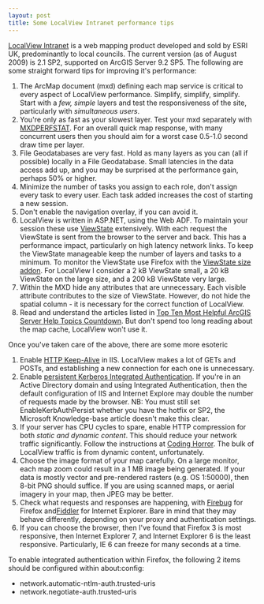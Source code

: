 ```yaml
---
layout: post
title: Some LocalView Intranet performance tips
---
```


[LocalView
Intranet](http://www.esriuk.com/products/product.asp?prodid=138&) is a
web mapping product developed and sold by ESRI UK, predominantly to
local councils. The current version (as of August 2009) is 2.1 SP2,
supported on ArcGIS Server 9.2 SP5. The following are some straight
forward tips for improving it's performance:

1.  The ArcMap document (mxd) defining each map service is critical to
    every aspect of LocalView performance. Simplify, simplify, simplify.
    Start with a *few, simple* layers and test the responsiveness of the
    site, particularly with *simultaneous users*.
2.  You're only as fast as your slowest layer. Test your mxd separately
    with [MXDPERFSTAT](2009/02/14/mxdperfstat/). For an overall quick
    map response, with many concurrent users then you should aim for a
    worst case 0.5-1.0 second draw time per layer.
3.  File Geodatabases are very fast. Hold as many layers as you can (all
    if possible) locally in a File Geodatabase. Small latencies in the
    data access add up, and you may be surprised at the performance
    gain, perhaps 50% or higher.
4.  Minimize the number of tasks you assign to each role, don't assign
    every task to every user. Each task added increases the cost of
    starting a new session.
5.  Don't enable the navigation overlay, if you can avoid it.
6.  LocalView is written in ASP.NET, using the Web ADF. To maintain your
    session these use
    [ViewState](http://msdn.microsoft.com/en-us/library/ms972976.aspx)
    extensively. With each request the ViewState is sent from the
    browser to the server and back. This has a performance impact,
    particularly on high latency network links. To keep the ViewState
    manageable keep the number of layers and tasks to a minimum. To
    monitor the ViewState use Firefox with the [ViewState size
    addon](https://addons.mozilla.org/en-US/firefox/addon/5956). For
    LocalView I consider a 2 kB ViewState small, a 20 kB ViewState on
    the large size, and a 200 kB ViewState very large.
7.  Within the MXD hide any attributes that are unnecessary. Each
    visible attribute contributes to the size of ViewState. However, do
    not hide the spatial column - it is necessary for the correct
    function of LocalView.
8.  Read and understand the articles listed in [Top Ten Most Helpful
    ArcGIS Server Help Topics
    Countdown](http://blogs.esri.com/Support/blogs/supportcenter/archive/2008/12/30/getting-the-most-out-of-server-web-help.aspx).
    But don't spend too long reading about the map cache, LocalView
    won't use it.

Once you've taken care of the above, there are some more esoteric

1.  Enable [HTTP
    Keep-Alive](http://www.microsoft.com/technet/prodtechnol/WindowsServer2003/Library/IIS/d7e13ea5-4350-497e-ba34-b25c0e9efd68.mspx?mfr=true)
    in IIS. LocalView makes a lot of GETs and POSTs, and establishing a
    new connection for each one is unnecessary.
2.  Enable [persistent Kerberos Integrated
    Authentication](http://support.microsoft.com/kb/917557). If you're
    in an Active Directory domain and using Integrated Authentication,
    then the default configuration of IIS and Internet Explore may
    double the number of requests made by the browser. NB: You must
    still set <span class="userInput">EnableKerbAuthPersist whether you
    have the hotfix or SP2, the Microsoft Knowledge-base article doesn't
    make this clear.</span>
3.  <span class="userInput">If your server has CPU cycles to spare,
    enable HTTP compression for both *static and dynamic content*. This
    should reduce your network traffic significantly. Follow the
    instructions at [Coding
    Horror](http://www.codinghorror.com/blog/archives/000059.html). The
    bulk of LocalView traffic is from dynamic content,
    unfortunately.</span>
4.  <span class="userInput">Choose the image format of your map
    carefully. On a large monitor, each map zoom could result in a 1 MB
    image being generated. If your data is mostly vector and
    pre-rendered rasters (e.g. OS 1:50000), then 8-bit PNG should
    suffice. If you are using scanned maps, or aerial imagery in your
    map, then JPEG may be better. </span>
5.  <span class="userInput">Check what requests and responses are
    happening, with
    [Firebug](https://addons.mozilla.org/en-US/firefox/addon/1843) for
    Firefox and[Fiddler](http://www.fiddlertool.com/fiddler/) for
    Internet Explorer. Bare in mind that they may behave differently,
    depending on your proxy and authentication settings.</span>
6.  <span class="userInput">If you can choose the browser, then I've
    found that Firefox 3 is most responsive, then Internet Explorer 7,
    and Internet Explorer 6 is the least responsive. Particularly, IE 6
    can freeze for many seconds at a time. </span>

<span class="userInput">To enable integrated authentication within
Firefox, the following 2 items should be configured within
about:config:</span>

-   network.automatic-ntlm-auth.trusted-uris
-   network.negotiate-auth.trusted-uris
